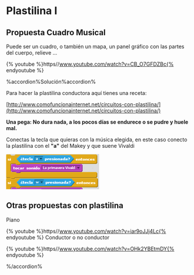 
# Plastilina I

## Propuesta Cuadro Musical

Puede ser un cuadro, o también un mapa, un panel gráfico con las partes del cuerpo, relieve ...

{% youtube %}https//www.youtube.com/watch?v=CB_O7GFDZBc{% endyoutube %}


%accordion%Solución%accordion%

Para hacer la plastilina conductora aquí tienes una receta:

[http://www.comofuncionainternet.net/circuitos-con-plastilina/](http://www.comofuncionainternet.net/circuitos-con-plastilina/)



**Una pega: No dura nada, a los pocos días se endurece o se pudre y huele mal.**

Conectas la tecla que quieras con la música elegida, en este caso conecto la plastilina con el **"a"** del Makey y que suene Vivaldi

![](img/2016-10-02_08_15_11-Untitled-6_on_Scratch.png)
## Otras propuestas con plastilina

Piano

{% youtube %}https//www.youtube.com/watch?v=iar9oJJj4Lc{% endyoutube %}
Conductor o no conductor

{% youtube %}https//www.youtube.com/watch?v=OHk2YBEtmDY{% endyoutube %}

%/accordion%
